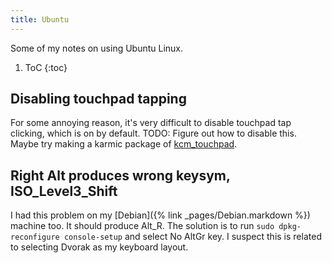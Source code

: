 ```yaml
---
title: Ubuntu
---
```

Some of my notes on using Ubuntu Linux.

1. ToC
{:toc}

## Disabling touchpad tapping

For some annoying reason, it's very difficult to disable touchpad tap clicking, which is on by
default. TODO: Figure out how to disable this. Maybe try making a karmic package of
[kcm_touchpad](http://kde-apps.org/content/show.php/kcm_touchpad?content=113335).

## Right Alt produces wrong keysym, ISO_Level3_Shift

I had this problem on my [Debian]({% link _pages/Debian.markdown %}) machine too. It should
produce Alt_R. The solution is to run `sudo dpkg-reconfigure console-setup` and select No AltGr
key. I suspect this is related to selecting Dvorak as my keyboard layout.
